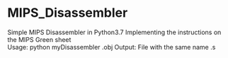 # MIPS_Disassembler
Simple MIPS Disassembler in Python3.7 Implementing the instructions on the MIPS Green sheet
<br>
Usage: python myDisassembler <filename>.obj
Output: File with the same name <filename>.s
